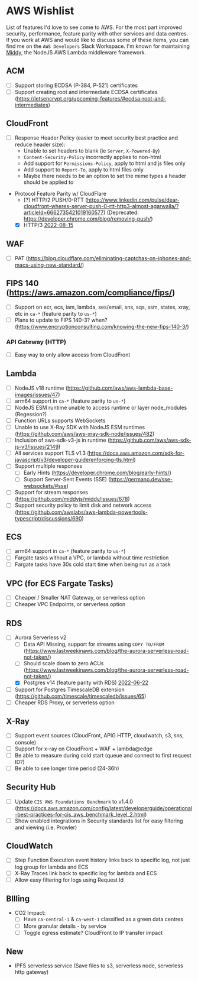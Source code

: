 # AWS Wishlist
List of features I'd love to see come to AWS. For the most part improved security, performance, feature parity with other services and data centres. If you work at AWS and would like to discuss some of these items, you can find me on the `AWS Developers` Slack Workspace. I'm known for maintaining [Middy](https://github.com/middyjs/middy), the NodeJS AWS Lambda middleware framework.

## ACM
- [ ] Support storing ECDSA (P-384, P-521) certificates
- [ ] Support creating root and intermediate ECDSA certificates (https://letsencrypt.org/upcoming-features/#ecdsa-root-and-intermediates)

## CloudFront
- [ ] Response Header Policy (easier to meet security best practice and reduce header size):
  - Unable to set headers to blank (ie `Server`, `X-Powered-By`)
  - `Content-Security-Policy` incorrectly applies to non-html
  - Add support for `Permissions-Policy`, apply to html and js files only
  - Add support to `Report-To`, apply to html files only
  - Maybe there needs to be an option to set the mime types a header should be applied to
- Protocol Feature Parity w/ CloudFlare
  - [?] HTTP/2 PUSH/0-RTT (https://www.linkedin.com/pulse/dear-cloudfront-wheres-server-push-0-rtt-http3-almost-agarwalla/?articleId=6662735421019160577) (Deprecated: https://developer.chrome.com/blog/removing-push/)
  - [x] HTTP/3 [2022-08-15](https://aws.amazon.com/about-aws/whats-new/2022/08/amazon-cloudfront-supports-http-3-quic/)

## WAF
- [ ] PAT (https://blog.cloudflare.com/eliminating-captchas-on-iphones-and-macs-using-new-standard/)

## FIPS 140 (https://aws.amazon.com/compliance/fips/)
- [ ] Support on ecr, ecs, iam, lambda, ses/email, sns, sqs, ssm, states, xray, etc in `ca-*` (feature parity to `us-*`)
- [ ] Plans to update to FIPS 140-3? when? (https://www.encryptionconsulting.com/knowing-the-new-fips-140-3/)

### API Gateway (HTTP)
- [ ] Easy way to only allow access from CloudFront

## Lambda
- [ ] NodeJS v18 runtime (https://github.com/aws/aws-lambda-base-images/issues/47)
- [ ] arm64 support in `ca-*` (feature parity to `us-*`)
- [ ] NodeJS ESM runtime unable to access runtime or layer node_modules (Regession?)
- [ ] Function URLs supports WebSockets
- [ ] Unable to use X-Ray SDK with NodeJS ESM runtimes (https://github.com/aws/aws-xray-sdk-node/issues/482)
- [ ] Inclusion of aws-sdk-v3-js in runtime (https://github.com/aws/aws-sdk-js-v3/issues/2149)
- [ ] All services support TLS v1.3 (https://docs.aws.amazon.com/sdk-for-javascript/v3/developer-guide/enforcing-tls.html)
- [ ] Support multiple responses
  - [ ] Early Hints (https://developer.chrome.com/blog/early-hints/)
  - [ ] Support Server-Sent Events (SSE) (https://germano.dev/sse-websockets/#sse)
- [ ] Support for stream responses (https://github.com/middyjs/middy/issues/678)
- [ ] Support security policy to limit disk and network access (https://github.com/awslabs/aws-lambda-powertools-typescript/discussions/690)

## ECS
- [ ] arm64 support in `ca-*` (feature parity to `us-*`)
- [ ] Fargate tasks without a VPC, or lambda without time restriction
- [ ] Fargate tasks have 30s cold start time when being run as a task

## VPC (for ECS Fargate Tasks)
- [ ] Cheaper / Smaller NAT Gateway, or serverless option
- [ ] Cheaper VPC Endpoints, or serverless option

## RDS
- [ ] Aurora Serverless v2
  - [ ] Data API Missing, support for streams using `COPY TO/FROM` (https://www.lastweekinaws.com/blog/the-aurora-serverless-road-not-taken/)
  - [ ] Should scale down to zero ACUs (https://www.lastweekinaws.com/blog/the-aurora-serverless-road-not-taken/)
  - [x] Postgres v14 (feature parity with RDS) [2022-06-22](https://aws.amazon.com/about-aws/whats-new/2022/06/amazon-aurora-supports-postgresql-14/)
- [ ] Support for Postgres TimescaleDB extension (https://github.com/timescale/timescaledb/issues/65)
- [ ] Cheaper RDS Proxy, or serverless option

## X-Ray
- [ ] Support event sources (CloudFront, APIG HTTP, cloudwatch, s3, sns, console)
- [ ] Support for x-ray on CloudFront + WAF + lambda@edge
- [ ] Be able to measure during cold start (queue and connect to first request ID?)
- [ ] Be able to see longer time period (24-36h)

## Security Hub
- [ ] Update `CIS AWS Foundations Benchmark` to v1.4.0 (https://docs.aws.amazon.com/config/latest/developerguide/operational-best-practices-for-cis_aws_benchmark_level_2.html)
- [ ] Show enabled integrations in Security standards list for easy filtering and viewing (i.e. Prowler)

## CloudWatch
- [ ] Step Function Execution event history links back to specific log, not just log group for lambda and ECS
- [ ] X-Ray Traces link back to specific log for lambda and ECS
- [ ] Allow easy filtering for logs using Request Id

## BIlling
- CO2 Impact: 
  - [ ] Have `ca-central-1` & `ca-west-1` classified as a green data centres
  - [ ] More granular details - by service
  - [ ] Toggle egress estimate? CloudFront to IP transfer impact

## New
- IPFS serverless service (Save files to s3, serverless node, serverless http gateway)
